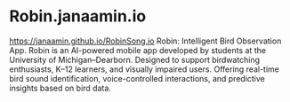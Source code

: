 # Robin.janaamin.io
https://janaamin.github.io/RobinSong.io
Robin: Intelligent Bird Observation App. Robin is an AI-powered mobile app developed by students at the University of Michigan–Dearborn. Designed to support birdwatching enthusiasts, K–12 learners, and visually impaired users. Offering real-time bird sound identification, voice-controlled interactions, and predictive insights based on bird data.
